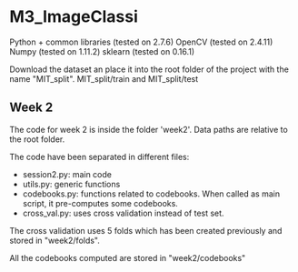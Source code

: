 # M3_ImageClassi

Python + common libraries (tested on 2.7.6)
OpenCV (tested on 2.4.11)
Numpy (tested on 1.11.2)
sklearn (tested on 0.16.1)

Download the dataset an place it into the root folder of the project with the name "MIT_split".
MIT_split/train and MIT_split/test

## Week 2
The code for week 2 is inside the folder 'week2'.
Data paths are relative to the root folder. 

The code have been separated in different files:
 - session2.py: main code
 - utils.py: generic functions
 - codebooks.py: functions related to codebooks. When called as main script, it pre-computes some codebooks.
 - cross_val.py: uses cross validation instead of test set.

 The cross validation uses 5 folds which has been created previously and stored in "week2/folds".

 All the codebooks computed are stored in "week2/codebooks"
